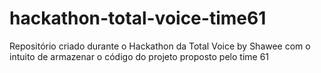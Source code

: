 # hackathon-total-voice-time61
Repositório criado durante o Hackathon da Total Voice by Shawee com o intuito de armazenar o código do projeto proposto pelo time 61

